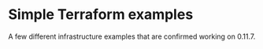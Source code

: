 # Simple Terraform examples

A few different infrastructure examples that are confirmed working on 0.11.7.